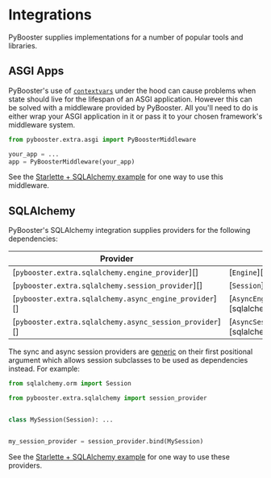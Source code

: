 # Integrations

PyBooster supplies implementations for a number of popular tools and libraries.

## ASGI Apps

PyBooster's use of [`contextvars`](https://docs.python.org/3/library/contextvars.html)
under the hood can cause problems when state should live for the lifespan of an ASGI
application. However this can be solved with a middleware provided by PyBooster. All
you'll need to do is either wrap your ASGI application in it or pass it to your chosen
framework's middleware system.

```python
from pybooster.extra.asgi import PyBoosterMiddleware

your_app = ...
app = PyBoosterMiddleware(your_app)
```

See the [Starlette + SQLAlchemy example](examples.md#starlette-sqlalchemy) for one way
to use this middleware.

## SQLAlchemy

PyBooster's SQLAlchemy integration supplies providers for the following dependencies:

| Provider                                                | Dependency                                            |
| ------------------------------------------------------- | ----------------------------------------------------- |
| [`pybooster.extra.sqlalchemy.engine_provider`][]        | [`Engine`][sqlalchemy.engine.Engine]                  |
| [`pybooster.extra.sqlalchemy.session_provider`][]       | [`Session`][sqlalchemy.orm.Session]                   |
| [`pybooster.extra.sqlalchemy.async_engine_provider`][]  | [`AsyncEngine`][sqlalchemy.ext.asyncio.AsyncEngine]   |
| [`pybooster.extra.sqlalchemy.async_session_provider`][] | [`AsyncSession`][sqlalchemy.ext.asyncio.AsyncSession] |

The sync and async session providers are [generic](./concepts.md#generic-providers) on
their first positional argument which allows session subclasses to be used as
dependencies instead. For example:

```python
from sqlalchemy.orm import Session

from pybooster.extra.sqlalchemy import session_provider


class MySession(Session): ...


my_session_provider = session_provider.bind(MySession)
```

See the [Starlette + SQLAlchemy example](examples.md#starlette-sqlalchemy) for one way
to use these providers.
